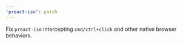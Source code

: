 ```yaml
---
'preact-iso': patch
---
```


Fix `preact-iso` intercepting `cmd/ctrl+click` and other native browser behaviors.
